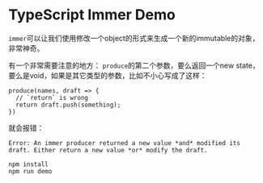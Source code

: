 TypeScript Immer Demo
===========================

`immer`可以让我们使用修改一个object的形式来生成一个新的immutable的对象，非常神奇。

有一个非常需要注意的地方：
`produce`的第二个参数，要么返回一个new state，要么是void，如果是其它类型的参数，比如不小心写成了这样：

```
produce(names, draft => {
  // `return` is wrong
  return draft.push(something);
})
```

就会报错：

```
Error: An immer producer returned a new value *and* modified its draft. Either return a new value *or* modify the draft.
```

```
npm install
npm run demo
```

